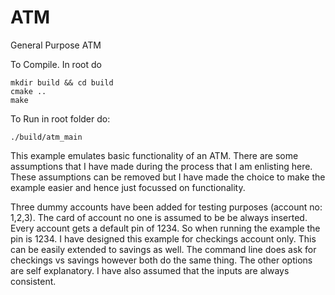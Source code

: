 # ATM
General Purpose ATM

To Compile. In root do
```
mkdir build && cd build
cmake ..
make
```

To Run in root folder do:
```
./build/atm_main
```

This example emulates basic functionality of an ATM. There are some assumptions that I have made during the process that I am enlisting here. These assumptions can be removed but I have made the choice to make the example easier and hence just focussed on functionality.

Three dummy accounts have been added for testing purposes (account no: 1,2,3). The card of account no one is assumed to be be always inserted. Every account gets a default pin of 1234. So when running the example the pin is 1234. I have designed this example for checkings account only. This can be easily extended to savings as well. The command line does ask for checkings vs savings however both do the same thing. The other options are self explanatory. I have also assumed that the inputs are always consistent.
